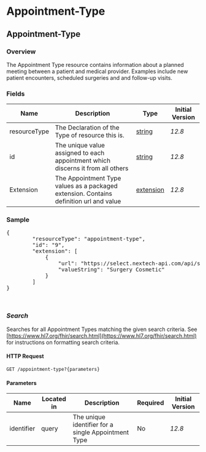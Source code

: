 # Appointment-Type

## Appointment-Type

### Overview

The Appointment Type resource contains information about a planned meeting between a patient and medical provider. Examples include new patient encounters, scheduled surgeries and and follow-up visits.

### Fields

| Name | Description | Type | Initial Version |
| ---- | ----------- | ---- | --------------- |
| resourceType | The Declaration of the Type of resource this is. | [string](https://www.hl7.org/fhir/datatypes.html#string) | _12.8_ |
| id | The unique value assigned to each appointment which discerns it from all others | [string](https://www.hl7.org/fhir/datatypes.html#string) | _12.8_ |
| Extension | The Appointment Type values as a packaged extension. Contains definition url and value | [extension](https://www.hl7.org/fhir/extensibility.html) | _12.8_ |


### Sample
<pre class="center-column">
{
		"resourceType": "appointment-type",
		"id": "9",
		"extension": [
			{
				"url": "https://select.nextech-api.com/api/structuredefinition/appointment-type#name",
				"valueString": "Surgery Cosmetic"
			}
		]
}
</pre>
&nbsp;

### *Search*
Searches for all Appointment Types matching the given search criteria. See [https://www.hl7.org/fhir/search.html](https://www.hl7.org/fhir/search.html) for instructions on formatting search criteria.

#### HTTP Request 
`GET /appointment-type?{parameters}`

#### Parameters
| Name | Located in | Description | Required | Initial Version |
| ---- | ---------- | ----------- | -------- | --------------- |
| identifier | query | The unique identifier for a single Appointment Type | No | _12.8_ |



